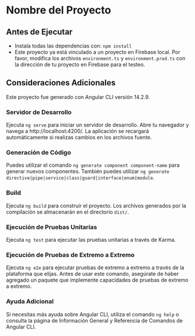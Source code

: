 # Nombre del Proyecto

## Antes de Ejecutar
- Instala todas las dependencias con: `npm install`
- Este proyecto ya está vinculado a un proyecto en Firebase local. Por favor, modifica los archivos `environment.ts` y `environment.prod.ts` con la dirección de tu proyecto en Firebase para el testeo.

## Consideraciones Adicionales
Este proyecto fue generado con Angular CLI versión 14.2.9.

### Servidor de Desarrollo
Ejecuta `ng serve` para iniciar un servidor de desarrollo. Abre tu navegador y navega a http://localhost:4200/. La aplicación se recargará automáticamente si realizas cambios en los archivos fuente.

### Generación de Código
Puedes utilizar el comando `ng generate component component-name` para generar nuevos componentes. También puedes utilizar `ng generate directive|pipe|service|class|guard|interface|enum|module`.

### Build
Ejecuta `ng build` para construir el proyecto. Los archivos generados por la compilación se almacenarán en el directorio `dist/`.

### Ejecución de Pruebas Unitarias
Ejecuta `ng test` para ejecutar las pruebas unitarias a través de Karma.

### Ejecución de Pruebas de Extremo a Extremo
Ejecuta `ng e2e` para ejecutar pruebas de extremo a extremo a través de la plataforma que elijas. Antes de usar este comando, asegúrate de haber agregado un paquete que implemente capacidades de pruebas de extremo a extremo.

### Ayuda Adicional
Si necesitas más ayuda sobre Angular CLI, utiliza el comando `ng help` o consulta la página de Información General y Referencia de Comandos de Angular CLI.

